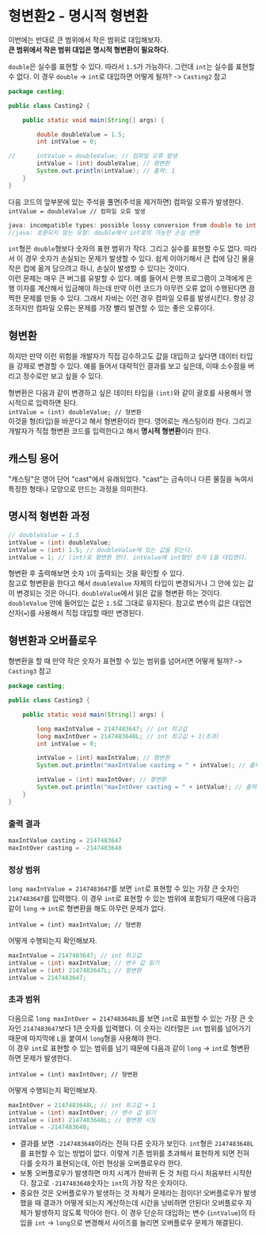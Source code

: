 # 형변환2 - 명시적 형변환
이번에는 반대로 큰 범위에서 작은 범위로 대입해보자. <br/>
**큰 범위에서 작은 범위 대입은 명시적 형변환이 필요하다.**

`double`은 실수를 표현할 수 있다. 따라서 `1.5`가 가능하다. 그런데 `int`는 실수를 표현할 수 없다.
이 경우 `double` -> `int`로 대입하면 어떻게 될까? -> `Casting2` 참고

```java
package casting;

public class Casting2 {

	public static void main(String[] args) {

		double doubleValue = 1.5;
		int intValue = 0;

//		intValue = doubleValue; // 컴파일 오류 발생
		intValue = (int) doubleValue; // 형변환
		System.out.println(intValue); // 출력: 1
	}
}
```
다음 코드의 앞부분에 있는 주석을 풀면(주석을 제거하면) 컴파일 오류가 발생한다. <br/>
`intValue = doubleValue // 컴파일 오류 발생`
```java
java: incompatible types: possible lossy conversion from double to int
//java: 호환되지 않는 유형: double에서 int로의 가능한 손실 변환
```
`int`형은 `double`형보다 숫자의 표현 범위가 작다. 그리고 실수를 표현할 수도 없다.
따라서 이 경우 숫자가 손실되는 문제가 발생할 수 있다. 쉽게 이야기해서 큰 컵에 담긴 물을 작은 컵에
옮겨 담으려고 하니, 손실이 발생할 수 있다는 것이다. <br/>
이런 문제는 매우 큰 버그를 유발할 수 있다. 예를 들어서 은행 프로그램이 고객에게 은행 이자를 계산해서
입금해야 하는데 만약 이런 코드가 아무런 오류 없이 수행된다면 끔찍한 문제를 만들 수 있다.
그래서 자바는 이런 경우 컴파일 오류를 발생시킨다. 항상 강조하지만 컴파일 오류는 문제를 가장 빨리
발견할 수 있는 좋은 오류이다.

## 형변환
하지만 만약 이런 위험을 개발자가 직접 감수하고도 값을 대입하고 싶다면 데이터 타입을 강제로 변경할 수 있다.
예를 들어서 대략적인 결과를 보고 싶은데, 이때 소수점을 버리고 정수로만 보고 싶을 수 있다.

형변환은 다음과 같이 변경하고 싶은 데이터 타입을 `(int)`와 같이 괄호를 사용해서 명시적으로 입력하면 된다. <br/>
`intValue = (int) doubleValue; // 형변환` <br/>
이것을 형(타입)을 바꾼다고 해서 형변환이라 한다. 영어로는 캐스팅이라 한다. 그리고 개발자가 직접 형변환 코드를
입력한다고 해서 **명시적 형변환**이라 한다.

## 캐스팅 용어
"캐스팅"은 영어 단어 "cast"에서 유래되었다. "cast"는 금속이나 다른 물질을 녹여서 특정한 형태나 모양으로
만드는 과정을 의미한다.

## 명시적 형변환 과정
```java
// doubleValue = 1.5
intValue = (int) doubleValue;
intValue = (int) 1.5; // doubleValue에 있는 값을 읽는다.
intValue = 1; // (int)로 형변환 한다. intValue에 int형인 숫자 1을 대입한다.
```
형변환 후 출력해보면 숫자 `1`이 출력되는 것을 확인할 수 있다. <br/>
참고로 형변환을 한다고 해서 `doubleValue` 자체의 타입이 변경되거나 그 안에 있는 값이 변경되는 것은 아니다.
`doubleValue`에서 읽은 값을 형변환 하는 것이다. `doubleValue` 안에 들어있는 값은 `1.5`로 그대로
유지된다. 참고로 변수의 값은 대입연산자(`=`)를 사용해서 직접 대입할 때만 변경된다.

## 형변환과 오버플로우
형변환을 할 때 만약 작은 숫자가 표현할 수 있는 범위를 넘어서면 어떻게 될까? -> `Casting3` 참고

```java
package casting;

public class Casting3 {

	public static void main(String[] args) {

		long maxIntValue = 2147483647; // int 최고값
		long maxIntOver = 2147483648L; // int 최고값 + 1(초과)
		int intValue = 0;

		intValue = (int) maxIntValue; // 형변환
		System.out.println("maxIntValue casting = " + intValue); // 출력: 2147483647

		intValue = (int) maxIntOver; // 형변환
		System.out.println("maxIntOver casting = " + intValue); // 출력: -2147483648
	}
}
```

### 출력 결과
```java
maxIntValue casting = 2147483647
maxIntOver casting = -2147483648
```

### 정상 범위
`long maxIntValue = 2147483647`를 보면 `int`로 표현할 수 있는 가장 큰 숫자인 `2147483647`를
입력했다.
이 경우 `int`로 표현할 수 있는 범위에 포함되기 때문에 다음과 같이 `long` -> `int`로 형변환을 해도
아무런 문제가 없다. <br/>

`intValue = (int) maxIntValue; // 형변환` <br/>

어떻게 수행되는지 확인해보자.
```java
maxIntValue = 2147483647; // int 최고값
intValue = (int) maxIntValue; // 변수 값 읽기
intValue = (int) 2147483647L; // 형변환
intValue = 2147483647;
```

### 초과 범위
다음으로 `long maxIntOver = 2147483648L`를 보면 `int`로 표현할 수 있는 가장 큰 숫자인
`2147483647`보다 1큰 숫자를 입력했다. 이 숫자는 리터럴은 `int` 범위를 넘어가기 때문에 마지막에
`L`을 붙여서 `long`형을 사용해야 한다. <br/>
이 경우 `int`로 표현할 수 있는 범위를 넘기 때문에 다음과 같이 `long` -> `int`로 형변환 하면 문제가 발생한다.

`intValue = (int) maxIntOver; // 형변환`

어떻게 수행되는지 확인해보자.
```java
maxIntOver = 2147483648L; // int 최고값 + 1
intValue = (int) maxIntOver; // 변수 값 읽기
intValue = (int) 2147483648L; // 형변환 시도
intValue = -2147483648;
```
- 결과를 보면 `-2147483648`이라는 전혀 다른 숫자가 보인다. `int`형은 `2147483648L`를 표현할 수 있는
  방법이 없다. 이렇게 기존 범위를 초과해서 표현하게 되면 전혀 다를 숫자가 표현되는데, 이런 현상을 오버플로우라 한다.
- 보통 오버플로우가 발생하면 마치 시계가 한바퀴 돈 것 처럼 다시 처음부터 시작한다.
  참고로 `-2147483648`숫자는 `int`의 가장 작은 숫자이다.
- 중요한 것은 오버플로우가 발생하는 것 자체가 문제라는 점이다! 오버플로우가 발생했을 때 결과가 어떻게 되는지
  계산하는데 시간을 낭비하면 안된다! 오버플로우 자체가 발생하지 않도록 막아야 한다. 이 경우 단순히 대입하는 변수
  (`intValue`)의 타입을 `int` -> `long`으로 변경해서 사이즈를 늘리면 오버플로우 문제가 해결된다.